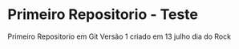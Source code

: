 # Primeiro Repositorio - Teste
 Primeiro Repositorio em Git
Versão 1 criado em 13 julho dia do Rock

